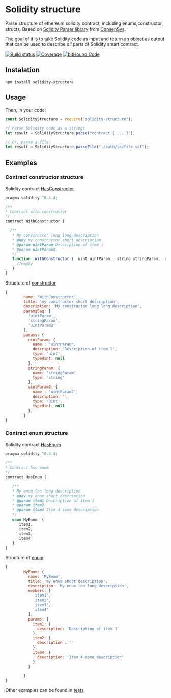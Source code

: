 # Solidity structure 

Parse structure of ethereum solidity contract, including enums,constructor, structs. Based on [Solidity Parser library](https://github.com/ConsenSys/solidity-parser) from [ConsenSys](https://github.com/ConsenSys).

The goal of it is to take Solidity code as input and return an object as output that can be used to describe _all_ parts of Solidity smart contract.

[![Build status](https://img.shields.io/travis/vitiko/solidity-structure/master.svg?style=flat-square)](https://travis-ci.org/vitiko/solidity-structure)
[![Coverage](https://img.shields.io/codecov/c/github/vitiko/solidity-structure.svg?style=flat-square)](https://codecov.io/github/vitiko/solidity-structure?branch=master)
[![bitHound Code](https://www.bithound.io/github/vitiko/solidity-structure/badges/code.svg)](https://www.bithound.io/github/vitiko/solidity-structure)



## Instalation

`npm install solidity-structure`


## Usage

Then, in your code:

```javascript
const SolidityStructure = require("solidity-structure");

// Parse Solidity code as a string:
let result = SolidityStructure.parse("contract { ... }");

// Or, parse a file:
let result = SolidityStructure.parseFile("./path/to/file.sol");
```

## Examples


### Contract constructor structure


Solidity contract [HasConstructor](test/fixture/WithConstructor.sol)

```javascript
pragma solidity ^0.4.4;

/**
* Contract with constructor
*/
contract WithConstructor {

  /**
   * My constructor long long description
   * @dev my constructor short description
   * @param uintParam Description of item 1
   * @param uintParam2
   */
   function  WithConstructor (  uint uintParam,  string stringParam,  uint uintParam2) {
     //empty
   }
}
```


Structure of [constructor](test/constructor.js)

```javascript
{
        name: 'WithConstructor',
        title: 'my constructor short description',
        description: 'My constructor long long description',
        paramsSeq: [
          'uintParam',
          'stringParam',
          'uintParam2'
        ],
        params: {
          uintParam: {
            name : 'uintParam',
            description: 'Description of item 1',
            type: 'uint',
            typeHint: null
          },
          stringParam: {
            name: 'stringParam',
            type: 'string'
          },
          uintParam2: {
            name : 'uintParam2',
            description: '',
            type: 'uint',
            typeHint: null
          },
        }
}
 ```

### Contract enum structure


Solidity contract  [HasEnum](test/fixture/HasEnum.sol)

```javascript
pragma solidity ^0.4.4;

/**
* Contract has enum
*/
contract HasEnum {

   /**
   * My enum lon long description
   * @dev my enum short description
   * @param item1 Description of item 1
   * @param item2
   * @param item4 Item 4 some description
   */
   enum MyEnum  {
      item1,
      item2,
      item3,
      item4
   }
}
```


Structure of [enum](test/enum.js)

```javascript
{
        MyEnum: {
          name: 'MyEnum',
          title: 'my enum short description',
          description: 'My enum lon long description',
          members: [
            'item1',
            'item2',
            'item3',
            'item4'
          ],
          params: {
            item1: {
              description: 'Description of item 1'
            },
            item2: {
              description : ''
            },
            item4: {
              description: 'Item 4 some description'
            }
          }

        }
}
```

Other examples can be found in [tests](test/)
